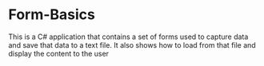 # Form-Basics
This is a C# application that contains a set of forms used to capture data and save that data to a text file. It also shows how to load from that file and display the content to the user
